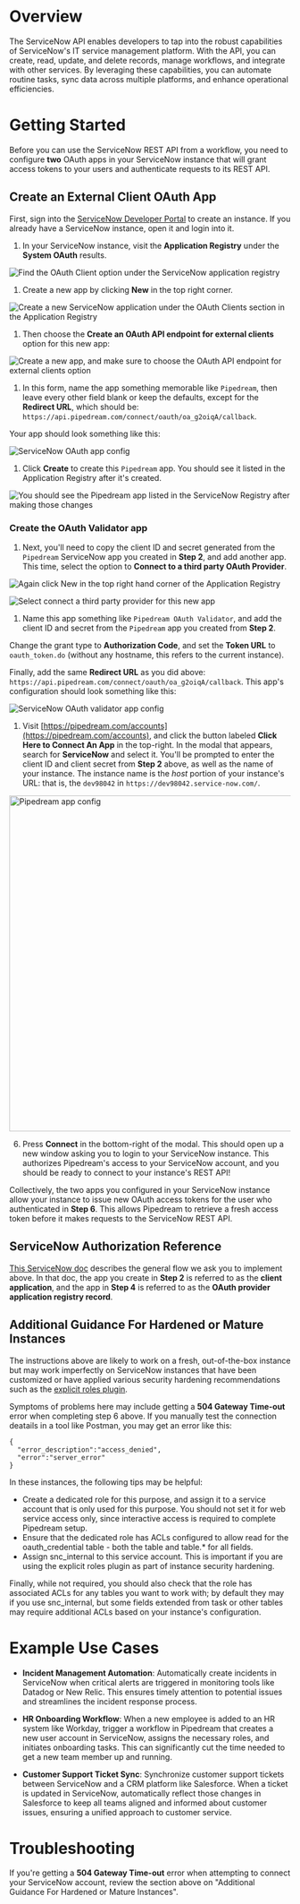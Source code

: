 # Overview

The ServiceNow API enables developers to tap into the robust capabilities of ServiceNow's IT service management platform. With the API, you can create, read, update, and delete records, manage workflows, and integrate with other services. By leveraging these capabilities, you can automate routine tasks, sync data across multiple platforms, and enhance operational efficiencies.

# Getting Started

Before you can use the ServiceNow REST API from a workflow, you need to configure **two** OAuth apps in your ServiceNow instance that will grant access tokens to your users and authenticate requests to its REST API.

## Create an External Client OAuth App

First, sign into the [ServiceNow Developer Portal](https://developer.servicenow.com/dev.do#!/home) to create an instance. If you already have a ServiceNow instance, open it and login into it.

1. In your ServiceNow instance, visit the **Application Registry** under the **System OAuth** results.

![Find the OAuth Client option under the ServiceNow application registry](https://res.cloudinary.com/pipedreamin/image/upload/v1715264549/marketplace/apps/servicenow/CleanShot_2024-05-09_at_10.18.36_ntausg.png)

1. Create a new app by clicking **New** in the top right corner.

![Create a new ServiceNow application under the OAuth Clients section in the Application Registry](https://res.cloudinary.com/pipedreamin/image/upload/v1715265062/marketplace/apps/servicenow/CleanShot_2024-05-09_at_10.30.51_jpi4ct.png)

1. Then choose the **Create an OAuth API endpoint for external clients** option for this new app:

![Create a new app, and make sure to choose the OAuth API endpoint for external clients option](https://res.cloudinary.com/pipedreamin/image/upload/v1715264615/marketplace/apps/servicenow/CleanShot_2024-05-09_at_10.19.09_pgezqf.png)

1. In this form, name the app something memorable like `Pipedream`, then leave every other field blank or keep the defaults, except for the **Redirect URL**, which should be: `https://api.pipedream.com/connect/oauth/oa_g2oiqA/callback`. 

Your app should look something like this:

<div>
<img alt="ServiceNow OAuth app config" src="https://res.cloudinary.com/pipedreamin/image/upload/v1681312149/docs/components/ServiceNow/oauth-app-config_kmnpav.png">
</div>

1. Click **Create** to create this `Pipedream` app. You should see it listed in the Application Registry after it's created.

![You should see the Pipedream app listed in the ServiceNow Registry after making those changes](https://res.cloudinary.com/pipedreamin/image/upload/v1715264960/marketplace/apps/servicenow/CleanShot_2024-05-09_at_10.21.12_iwlxgq.png)

### Create the OAuth Validator app

1. Next, you'll need to copy the client ID and secret generated from the `Pipedream` ServiceNow app you created in **Step 2**, and add another app. This time, select the option to **Connect to a third party OAuth Provider**.

![Again click New in the top right hand corner of the Application Registry](https://res.cloudinary.com/pipedreamin/image/upload/v1715265062/marketplace/apps/servicenow/CleanShot_2024-05-09_at_10.30.51_jpi4ct.png)

![Select connect a third party provider for this new app](https://res.cloudinary.com/pipedreamin/image/upload/v1715265385/marketplace/apps/servicenow/CleanShot_2024-05-09_at_10.36.08_s5c8xu.png)

1. Name this app something like `Pipedream OAuth Validator`, and add the client ID  and secret from the `Pipedream` app you created from **Step 2**. 

Change the grant type to **Authorization Code**, and set the **Token URL** to `oauth_token.do` (without any hostname, this refers to the current instance). 

Finally, add the same **Redirect URL** as you did above: `https://api.pipedream.com/connect/oauth/oa_g2oiqA/callback`. This app's configuration should look something like this:

<div>
<img alt="ServiceNow OAuth validator app config" src="https://res.cloudinary.com/pipedreamin/image/upload/v1681312149/docs/components/ServiceNow/oauth-validator-config_ij6ef0.png">
</div>

1. Visit [https://pipedream.com/accounts](https://pipedream.com/accounts), and click the button labeled **Click Here to Connect An App** in the top-right. In the modal that appears, search for **ServiceNow** and select it. You'll be prompted to enter the client ID and client secret from **Step 2** above, as well as the name of your instance. The instance name is the _host_ portion of your instance's URL: that is, the `dev98042` in `https://dev98042.service-now.com/`.

<div>
<img alt="Pipedream app config" width="600" src="https://res.cloudinary.com/pipedreamin/image/upload/v1681312149/docs/components/ServiceNow/oauth-app-config_kmnpav.png">
</div>

6. Press **Connect** in the bottom-right of the modal. This should open up a new window asking you to login to your ServiceNow instance. This authorizes Pipedream's access to your ServiceNow account, and you should be ready to connect to your instance's REST API!

Collectively, the two apps you configured in your ServiceNow instance allow your instance to issue new OAuth access tokens for the user who authenticated in **Step 6**. This allows Pipedream to retrieve a fresh access token before it makes requests to the ServiceNow REST API.

## ServiceNow Authorization Reference

[This ServiceNow doc](https://docs.servicenow.com/bundle/orlando-platform-administration/page/administer/security/concept/c_OAuthAuthorizationCodeFlow.html) describes the general flow we ask you to implement above. In that doc, the app you create in **Step 2** is referred to as the **client application**, and the app in **Step 4** is referred to as the **OAuth provider application registry record**.

## Additional Guidance For Hardened or Mature Instances ###

The instructions above are likely to work on a fresh, out-of-the-box instance but may work imperfectly on ServiceNow instances that have been customized or have applied various security hardening recommendations such as the [explicit roles plugin](https://docs.servicenow.com/en-US/bundle/vancouver-platform-security/page/administer/security/reference/explicit-role-plugin.html).

Symptoms of problems here may include getting a **504 Gateway Time-out** error when completing step 6 above. If you manually test the connection deatails in a tool like Postman, you may get an error like this:

```
{
  "error_description":"access_denied",
  "error":"server_error"
}
```

In these instances, the following tips may be helpful:

* Create a dedicated role for this purpose, and assign it to a service account that  is only used for this purpose.  You should not set it for web service access only, since interactive access is required to complete Pipedream setup.
* Ensure that the dedicated role has ACLs configured to allow read for the oauth_credential table - both the table and table.\* for all fields. 
* Assign snc_internal to this service account. This is important if you are using the explicit roles plugin as part of instance security hardening.

Finally, while not required, you should also check that the role has associated ACLs for any tables you want to work with; by default they may if you use snc_internal, but some fields extended from task or other tables may require additional ACLs based on your instance's configuration.

# Example Use Cases

- **Incident Management Automation**: Automatically create incidents in ServiceNow when critical alerts are triggered in monitoring tools like Datadog or New Relic. This ensures timely attention to potential issues and streamlines the incident response process.

- **HR Onboarding Workflow**: When a new employee is added to an HR system like Workday, trigger a workflow in Pipedream that creates a new user account in ServiceNow, assigns the necessary roles, and initiates onboarding tasks. This can significantly cut the time needed to get a new team member up and running.

- **Customer Support Ticket Sync**: Synchronize customer support tickets between ServiceNow and a CRM platform like Salesforce. When a ticket is updated in ServiceNow, automatically reflect those changes in Salesforce to keep all teams aligned and informed about customer issues, ensuring a unified approach to customer service.


# Troubleshooting

If you're getting a **504 Gateway Time-out** error when attempting to connect your ServiceNow account, review the section above on "Additional Guidance For Hardened or Mature Instances".
